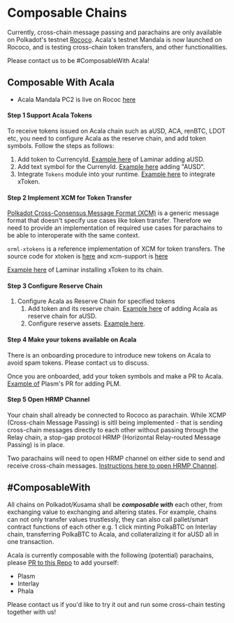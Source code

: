 # Composable Chains

Currently, cross-chain message passing and parachains are only available on Polkadot's testnet [Rococo](https://wiki.polkadot.network/docs/en/build-parachains-rococo). Acala's testnet Mandala is now launched on Rococo, and is testing cross-chain token transfers, and other functionalities. 

Please contact us to be \#ComposableWith Acala! 

## Composable With Acala

* Acala Mandala PC2 is live on Rococ [here](https://polkadot.js.org/apps/?rpc=wss://rococo-rpc.polkadot.io#/parachains)

#### Step 1 Support Acala Tokens

To receive tokens issued on Acala chain such as aUSD, ACA, renBTC, LDOT etc, you need to configure Acala as the reserve chain, and add token symbols. Follow the steps as follows:

1. Add token to CurrencyId. [Example here](https://github.com/laminar-protocol/laminar-chain/blob/a07ea4aa75bce5d30a24ce2e7a506dda5e22013f/primitives/src/lib.rs#L83) of Laminar adding aUSD.
2. Add text symbol for the CurrenyId. [Example here](https://github.com/laminar-protocol/laminar-chain/blob/a07ea4aa75bce5d30a24ce2e7a506dda5e22013f/primitives/src/lib.rs#L101) adding "AUSD".
3. Integrate `Tokens` module into your runtime. [Example here](https://github.com/laminar-protocol/laminar-chain/blob/33e65efabff0ef1fdd359a8128a740378f884747/runtime/dev/src/lib.rs#L628-L670) to integrate xToken.

#### Step 2 Implement XCM for Token Transfer 

 [Polkadot Cross-Consensus Message Format \(XCM\)](https://github.com/paritytech/xcm-format) is a generic message format that doesn't specify use cases like token transfer. Therefore we need to provide an implementation of required use cases for parachains to be able to interoperate with the same context.   

`orml-xtokens` is a reference implementation of XCM for token transfers. The source code for xtoken is [here](https://github.com/open-web3-stack/open-runtime-module-library/tree/sw/rococo-v1/xtokens) and xcm-support is [here](https://github.com/open-web3-stack/open-runtime-module-library/blob/sw/rococo-v1/xtokens/src/lib.rs)

[Example here](https://github.com/laminar-protocol/laminar-chain/blob/a07ea4aa75bce5d30a24ce2e7a506dda5e22013f/runtime/dev/src/lib.rs#L861-L960) of Laminar installing xToken to its chain.

#### Step 3 Configure Reserve Chain

1. Configure Acala as Reserve Chain for specified tokens
   1. Add token and its reserve chain. [Example here](https://github.com/laminar-protocol/laminar-chain/blob/a07ea4aa75bce5d30a24ce2e7a506dda5e22013f/runtime/dev/src/lib.rs#L916) of adding Acala as reserve chain for aUSD.
   2. Configure reserve assets. [Example here](https://github.com/laminar-protocol/laminar-chain/blob/a07ea4aa75bce5d30a24ce2e7a506dda5e22013f/runtime/dev/src/lib.rs#L916).

#### Step 4 Make your tokens available on Acala

There is an onboarding procedure to introduce new tokens on Acala to avoid spam tokens. Please contact us to discuss.

Once you are onboarded, add your token symbols and make a PR to Acala. [Example of](https://github.com/AcalaNetwork/Acala/pull/730) Plasm's PR for adding PLM.

#### Step 5 Open HRMP Channel

Your chain shall already be connected to Rococo as parachain. While XCMP \(Cross-chain Message Passing\) is sitll being implemented - that is sending cross-chain messages directly to each other without passing through the Relay chain, a stop-gap protocol HRMP \(Horizontal Relay-routed Message Passing\) is in place. 

Two parachains will need to open HRMP channel on either side to send and receive cross-chain messages. [Instructions here to open HRMP Channel](open-hrmp-channel.md).

## \#ComposableWith

All chains on Polkadot/Kusama shall be _**composable with**_ each other, from exchanging value to exchanging and altering states. For example, chains can not only transfer values trustlessly, they can also call pallet/smart contract functions of each other e.g. 1 click minting PolkaBTC on Interlay chain, transferring PolkaBTC to Acala, and collateralizing it for aUSD all in one transaction. 

Acala is currently composable with the following \(potential\) parachains, please [PR to this Repo](https://github.com/AcalaNetwork/acala-wiki/blob/master/build/development-guide/connect-via-xcmp.md) to add yourself:

* Plasm
* Interlay
* Phala

Please contact us if you'd like to try it out and run some cross-chain testing together with us!

